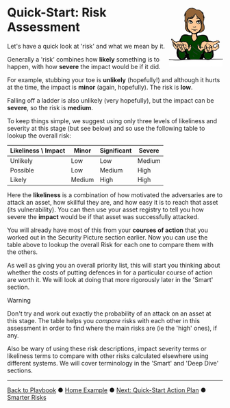 # <img src="AssessRisks.png" style="float:right; width:25%"/>Quick-Start: Risk Assessment

Let's have a quick look at 'risk' and what we mean by it.

Generally a 'risk' combines how **likely** something is to happen, with how **severe** the impact would be if it did.

For example, stubbing your toe is **unlikely** (hopefully!) and although it hurts at the time, the impact is **minor** (again, hopefully). The risk is **low**.

Falling off a ladder is also unlikely (very hopefully), but the impact can be **severe**, so the risk is **medium**.

To keep things simple, we suggest using only three levels of likeliness and severity at this stage (but see below) and so use the following table to lookup the overall risk:

| Likeliness \ Impact | Minor  | Significant | Severe |
| ------------------- | ------ | ----------- | ------ |
| Unlikely            | Low    | Low         | Medium |
| Possible            | Low    | Medium      | High   |
| Likely              | Medium | High        | High   |

Here the **likeliness** is a combination of how motivated the adversaries are to attack an asset, how skillful they are, and how easy it is to reach that asset (its vulnerability). You can then use your asset registry to tell you how severe the **impact** would be if that asset was successfully attacked. 

You will already have most of this from your **courses of action** that you worked out in the Security Picture section earlier. Now you can use the table above to lookup the overall Risk for each one to compare them with the others.

As well as giving you an overall priority list, this will start you thinking about whether the costs of putting defences in for a particular course of action are worth it.  We will look at doing that more rigorously later in the 'Smart' section. 

> [!WARNING]
>
> Don't try and work out exactly the probability of an attack on an asset at this stage. The table helps you *compare* risks with each other in this assessment in order to find where the main risks are (ie the 'high' ones), if any.
>
> Also be wary of using these risk descriptions, impact severity terms or likeliness terms to compare with other risks calculated elsewhere using different systems. We will cover terminology in the 'Smart' and 'Deep Dive' sections.

---

[Back to Playbook](./Playbook.md)  ●  [Home Example](examples/Home.md#AssessRisks)  ●  [Next: Quick-Start Action Plan](./ActionPlan.md)  ●  [Smarter Risks](../smart/AssessRisks.md)
